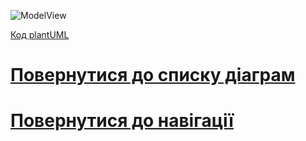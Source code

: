 ![ModelView](http://www.plantuml.com/plantuml/proxy?idx=0&src=https://raw.githubusercontent.com/teramont/databaseQuestioning/master/Information/Diagrams/usecasemodel/UCModel1.pu)


[Код plantUML](https://github.com/teramont/databaseQuestioning/blob/master/Information/Diagrams/usecasemodel/UCModel1.pu)
# [Повернутися до списку діаграм](https://github.com/teramont/databaseQuestioning/blob/master/Information/Diagrams.md)
# [Повернутися до навігації](https://github.com/teramont/databaseQuestioning/blob/master/Information/navigation.md)
